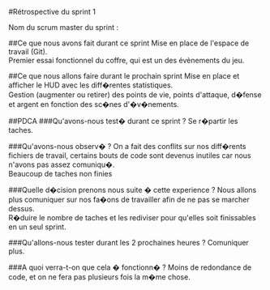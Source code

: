 #Rétrospective du sprint 1

Nom du scrum master du sprint :

##Ce que nous avons fait durant ce sprint 
Mise en place de l'espace de travail (Git).  
Premier essai fonctionnel du coffre, qui est un des évènements du jeu.

##Ce que nous allons faire durant le prochain sprint
Mise en place et afficher le HUD avec les diff�rentes statistiques.  
Gestion (augmenter ou retirer) des points de vie, points d'attaque, d�fense et argent en fonction des sc�nes d'�v�nements.

##PDCA
###Qu'avons-nous test� durant ce sprint ?
Se r�partir les taches.

###Qu'avons-nous observ� ?
On a fait des conflits sur nos diff�rents fichiers de travail, certains bouts de code sont devenus inutiles car nous n'avons pas assez comuniqu�.  
Beaucoup de taches non finies

###Quelle d�cision prenons nous suite � cette experience ?
Nous allons plus comuniquer sur nos fa�ons de travailler afin de ne pas se marcher dessus.  
R�duire le nombre de taches et les rediviser pour qu'elles soit finissables en un seul sprint.

###Qu'allons-nous tester durant les 2 prochaines heures ?
Comuniquer plus.

###A quoi verra-t-on que cela � fonctionn� ?
Moins de redondance de code, et on ne fera pas plusieurs fois la m�me chose.
